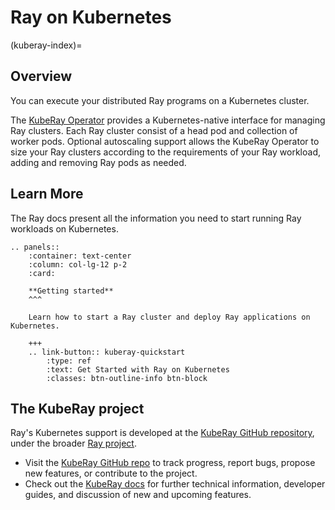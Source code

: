 # Ray on Kubernetes
(kuberay-index)=
## Overview

You can execute your distributed Ray programs on a Kubernetes cluster.

The [KubeRay Operator](https://ray-project.github.io/kuberay/components/operator/) provides a Kubernetes-native
interface for managing Ray clusters. Each Ray cluster consist of a head pod and collection of worker pods.
Optional autoscaling support allows the KubeRay Operator to size your Ray clusters according to the requirements
of your Ray workload, adding and removing Ray pods as needed.

## Learn More

The Ray docs present all the information you need to start running Ray workloads on Kubernetes.

```{eval-rst}
.. panels::
    :container: text-center
    :column: col-lg-12 p-2
    :card:

    **Getting started**
    ^^^

    Learn how to start a Ray cluster and deploy Ray applications on Kubernetes.

    +++
    .. link-button:: kuberay-quickstart
        :type: ref
        :text: Get Started with Ray on Kubernetes
        :classes: btn-outline-info btn-block
```
## The KubeRay project

Ray's Kubernetes support is developed at the [KubeRay GitHub repository](https://github.com/ray-project/kuberay), under the broader [Ray project](https://github.com/ray-project/).

- Visit the [KubeRay GitHub repo](https://github.com/ray-project/kuberay) to track progress, report bugs, propose new features, or contribute to
the project.
- Check out the [KubeRay docs](https://ray-project.github.io/kuberay/) for further technical information, developer guides,
and discussion of new and upcoming features.
